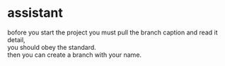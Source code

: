 assistant
=========
bofore you start the project you must pull the branch caption and read it detail,<br/>
you should obey the standard.<br/>
then you can create a branch with your name. 
